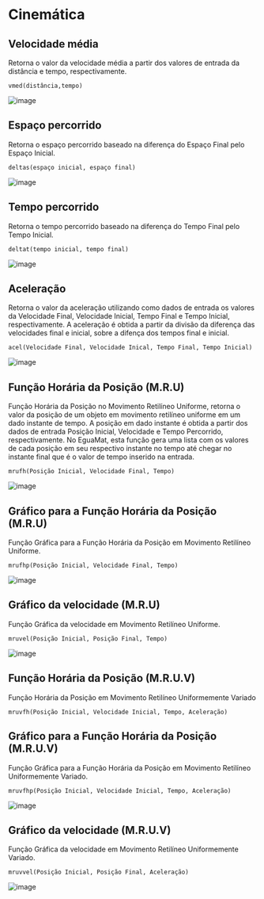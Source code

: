 # Cinemática

## Velocidade média
Retorna o valor da velocidade média a partir dos valores de entrada da distância e tempo, respectivamente.
```
vmed(distância,tempo)
```

![image](https://user-images.githubusercontent.com/39010251/87218878-38ac9300-c32d-11ea-8abe-76c11b9a32aa.png)   

## Espaço percorrido 
Retorna o espaço percorrido baseado na diferença do Espaço Final pelo Espaço Inicial.
```
deltas(espaço inicial, espaço final)
```

![image](https://user-images.githubusercontent.com/39010251/87218904-6bef2200-c32d-11ea-92fa-d456d250f2b5.png)

## Tempo percorrido
Retorna o tempo percorrido baseado na diferença do Tempo Final pelo Tempo Inicial.
```
deltat(tempo inicial, tempo final)
```

![image](https://user-images.githubusercontent.com/39010251/87218922-87f2c380-c32d-11ea-8819-ee151ac7b110.png)

## Aceleração
Retorna o valor da aceleração utilizando como dados de entrada os valores da Velocidade Final, Velocidade Inicial, Tempo Final e Tempo Inicial, respectivamente.
A aceleração é obtida a partir da divisão da diferença das velocidades final e inicial, sobre a difença dos tempos final e inicial.
```
acel(Velocidade Final, Velocidade Inical, Tempo Final, Tempo Inicial)
``` 

![image](https://user-images.githubusercontent.com/39010251/87219010-267f2480-c32e-11ea-8a6a-a3c27838adf1.png)

## Função Horária da Posição (M.R.U) 
Função Horária da Posição no Movimento Retilíneo Uniforme, retorna o valor da posição de um objeto em movimento retilíneo uniforme em um dado instante de tempo.
A posição em dado instante é obtida a partir dos dados de entrada Posição Inicial, Velocidade e Tempo Percorrido, respectivamente.
No EguaMat, esta função gera uma lista com os valores de cada posição em seu respectivo instante no tempo até chegar no instante final que é o valor de tempo inserido na entrada.
```
mrufh(Posição Inicial, Velocidade Final, Tempo)
```

![image](https://user-images.githubusercontent.com/39010251/87218982-fa63a380-c32d-11ea-802f-af46328d4a24.png)

## Gráfico para a Função Horária da Posição (M.R.U)
Função Gráfica para a Função Horária da Posição em Movimento Retilíneo Uniforme.
```
mrufhp(Posição Inicial, Velocidade Final, Tempo)
```

![image](https://user-images.githubusercontent.com/39010251/87225825-0f5c2900-c366-11ea-8809-fd0682769902.png)

## Gráfico da velocidade (M.R.U)
Função Gráfica da velocidade em Movimento Retilíneo Uniforme.
```
mruvel(Posição Inicial, Posição Final, Tempo)
```

![image](https://user-images.githubusercontent.com/39010251/87225876-88f41700-c366-11ea-8bd5-7ac2722e2252.png)

## Função Horária da Posição (M.R.U.V)
Função Horária da Posição em Movimento Retilíneo Uniformemente Variado
```
mruvfh(Posição Inicial, Velocidade Inicial, Tempo, Aceleração)
```

## Gráfico para a Função Horária da Posição (M.R.U.V)
Função Gráfica para a Função Horária da Posição em Movimento Retilíneo Uniformemente Variado.
```
mruvfhp(Posição Inicial, Velocidade Inicial, Tempo, Aceleração)
```

![image](https://user-images.githubusercontent.com/39010251/87225129-3532ff00-c361-11ea-9cdf-a181cd2cc3db.png)

## Gráfico da velocidade (M.R.U.V)
Função Gráfica da velocidade em Movimento Retilíneo Uniformemente Variado.
```
mruvvel(Posição Inicial, Posição Final, Aceleração)
```

![image](https://user-images.githubusercontent.com/39010251/87225309-50523e80-c362-11ea-8140-41ae2274ed56.png)
